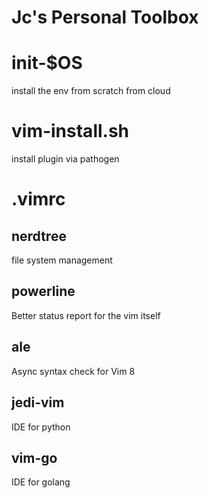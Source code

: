 # Jc's Personal Toolbox


# init-$OS
install the env from scratch from cloud

# vim-install.sh
install plugin via pathogen

# .vimrc
## nerdtree
file system management

## powerline
Better status report for the vim itself

## ale
Async syntax check for Vim 8

## jedi-vim
IDE for python

## vim-go
IDE for golang
